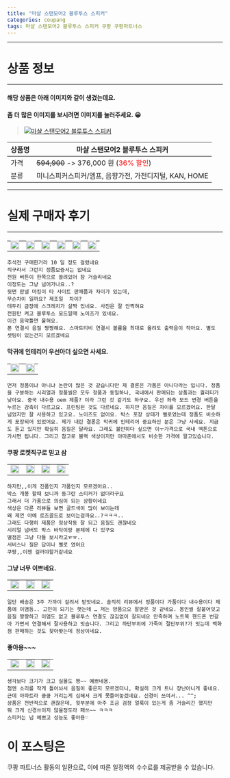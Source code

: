 ```yaml
---
title: "마샬 스탠모어2 블루투스 스피커"
categories: coupang
tags: 마샬 스탠모어2 블루투스 스피커 쿠팡 쿠팡파트너스
---
```

---

# 상품 정보

---

#### 해당 상품은 아래 이미지와 같이 생겼는데요. 
#### 좀 더 많은 이미지를 보시려면 이미지를 눌러주세요. 😀
> [![마샬 스탠모어2 블루투스 스피커](https://static.coupangcdn.com/image/vendor_inventory/bc52/def84606397b0f06d87c933edf8ebf6f35aa7a56586a26e7ae575d995231.jpg)](/re/AFFSDP?lptag=AF4416228&subid=AF4416228&pageKey=4378385409&itemId=5172919132&vendorItemId=77931421729&traceid=V0-153-422e694caf49dbd9 "bk_decode")

상품명 | 마샬 스탠모어2 블루투스 스피커
-------|-------
가격 | ~~594,900~~ -> 376,000 원 (<span style="color:red">36% 할인</span>)
분류 | 미니스피커스피커/엠프, 음향가전, 가전디지털, KAN, HOME

---

# 실제 구매자 후기

---


####    
| | | | | | |
| --- | --- | --- | --- | --- | --- | 
| <img src = "https://thumbnail7.coupangcdn.com/thumbnails/local/320/image2/PRODUCTREVIEW/202109/24/6514485137034977462/39cbdb83-895e-4a93-a4e1-7ef83928d311.jpg" style="width: 100%; height: auto; margin-top: -2.31094px; opacity: 1;">| <img src = "https://thumbnail6.coupangcdn.com/thumbnails/local/320/image2/PRODUCTREVIEW/202109/24/6514485137034977462/06c673ec-0e80-4867-972c-0a1fe88706fe.jpg" style="width: 100%; height: auto; margin-top: -2.31094px; opacity: 1;">| <img src = "https://thumbnail9.coupangcdn.com/thumbnails/local/320/image2/PRODUCTREVIEW/202109/24/6514485137034977462/5211c509-1bd9-4395-9f44-5d4a44323a5f.jpg" style="width: 100%; height: auto; margin-top: -2.31094px; opacity: 1;">| <img src = "https://thumbnail8.coupangcdn.com/thumbnails/local/320/image2/PRODUCTREVIEW/202109/24/6514485137034977462/5d393e31-27d4-404c-8a6a-03c53faec40e.jpg" style="width: 100%; height: auto; margin-top: -2.31094px; opacity: 1;">| <img src = "https://thumbnail10.coupangcdn.com/thumbnails/local/320/image2/PRODUCTREVIEW/202109/24/6514485137034977462/d7393d9d-8f00-49d3-acf2-4a339b8cd274.jpg" style="width: 100%; height: auto; margin-top: -2.31094px; opacity: 1;">| <img src = "https://thumbnail10.coupangcdn.com/thumbnails/local/320/image2/PRODUCTREVIEW/202109/24/6514485137034977462/de6a89d4-25ce-47bc-b8c6-97e279b05180.jpg" style="width: 100%; height: auto; margin-top: -2.31094px; opacity: 1;">| 

    추석전 구매한거라 10 일 정도 걸렸네요
    직구라서 그런지 정품보증서는 없네요
    전원 버튼이 한쪽으로 쏠려있어 참 거슬리네요
    이정도는 그냥 넘어가나요..?
    뒷면 판넬 마킹이 타 사이트 판매품과 차이가 있는데,
    무슨차이 일까요? 제조일  차이?
    테두리 금장에 스크레치가 살짝 있네요. 사진은 잘 안찍혀요
    전원만 켜고 블루투스 모드일때 노이즈가 있네요.
    이건 음악틀면 뭍혀요.
    폰 연결시 음질 짱짱해요. 스마트티비 연결시 볼륨을 최대로 올려도 출력음이 작아요. 별도 셋팅이 있는건지 모르겠네요

####    막귀에 인테리어 우선아더 싶으면 사세요.
| | |
| --- | --- | 
| <img src = "https://thumbnail9.coupangcdn.com/thumbnails/local/320/image2/PRODUCTREVIEW/202110/17/4228157154078186110/1d10705a-4827-41f2-8e23-1205af6f2df5.jpg" style="width: 100%; height: auto; margin-top: -2.31094px; opacity: 1;">| <img src = "https://thumbnail8.coupangcdn.com/thumbnails/local/320/image2/PRODUCTREVIEW/202110/17/4228157154078186110/706d695b-f6b4-4482-bafc-d5585a9d1ee7.jpg" style="width: 100%; height: auto; margin-top: -2.31094px; opacity: 1;">| 

    먼저 정품이냐 아니냐 논란이 많은 것 같습니다만 제 결론은 가품은 아니다라는 입니다. 정품을 구분하는 시리얼과 정품씰은 모두 정품과 동일하나, 국내에서 판매되는 상품과는 퀄리티가 낮아요. 중국 내수용 oem 제품? 이라 그런 것 같기도 하구요. 우선 좌측 모드 변경 버튼을 누르는 감촉이 다르고요. 프린팅된 것도 다르네요. 하지만 음질은 차이를 모르겠어요. 한달 넘었지만 잘 사용하고 있고요. 노이즈도 없어요. 박스 포장 상태가 별로였는데 정품도 비슷하게 포장되어 있었어요. 제가 내린 결론은 막귀에 인테리어 중요하신 분은 그냥 사세요. 지금도 듣고 있지만 확실히 음질은 달라요. 그래도 불안하다 싶으면 이ㅜ가격으로 국내 엑톤으로 가시면 됩니다. 그리고 참고로 블랙 색상이지만 아마존에서도 비슷한 가격에 팔고있습니다.

####    쿠팡 로켓직구로 믿고 삼
| | | | |
| --- | --- | --- | --- | 
| <img src = "https://thumbnail10.coupangcdn.com/thumbnails/local/320/image2/PRODUCTREVIEW/202109/3/7153809655887222078/81c80a97-6219-4f54-97c0-5a775fde71e3.jpg" style="width: 100%; height: auto; margin-top: -2.31094px; opacity: 1;">| <img src = "https://thumbnail6.coupangcdn.com/thumbnails/local/320/image2/PRODUCTREVIEW/202109/3/7153809655887222078/b5de7879-8785-4314-bf0d-c32a9d333551.jpg" style="width: 100%; height: auto; margin-top: -2.31094px; opacity: 1;">| <img src = "https://thumbnail6.coupangcdn.com/thumbnails/local/320/image2/PRODUCTREVIEW/202109/3/7153809655887222078/1642c872-c08b-4874-8a22-5c9cf62a6c1b.jpg" style="width: 100%; height: auto; margin-top: -2.31094px; opacity: 1;">| <img src = "https://thumbnail10.coupangcdn.com/thumbnails/local/320/image2/PRODUCTREVIEW/202109/3/7153809655887222078/d0fbff0d-881e-410e-a4ee-9258b7b04712.jpg" style="width: 100%; height: auto; margin-top: -2.31094px; opacity: 1;">| 

    하지만,,이게 진품인지 가품인지 모르겠어요..
    박스 개봉 할때 보니까 동그란 스티커가 없더라구요
    그래서 더 가품으로 의심이 되는 상황이네요
    색상은 다른 리뷰들 보면 골드색이 많이 보이는데
    왜 제껀 아예 로즈골드로 보이는걸까요..?ㅋㅋㅋ..
    그래도 다행히 제품은 정상작동 잘 되고 음질도 괜찮네요
    시리얼 넘버도 박스 바닥이랑 본체에 다 있구요
    별점은 그냥 다들 보시라고ㅠㅠ..
    서비스나 질문 답이나 별로 였어요
    쿠팡,,이젠 걸러야할거같네요

####    그냥 너무 이쁘네요.
| | | |
| --- | --- | --- | 
| <img src = "https://thumbnail6.coupangcdn.com/thumbnails/local/320/image2/PRODUCTREVIEW/202109/13/6572432548945713620/e0143027-8db8-43cc-8cba-aac7196d7578.jpg" style="width: 100%; height: auto; margin-top: -2.31094px; opacity: 1;">| <img src = "https://thumbnail10.coupangcdn.com/thumbnails/local/320/image2/PRODUCTREVIEW/202109/13/6572432548945713620/db40d78c-b147-4163-a763-4fa8d136316e.jpg" style="width: 100%; height: auto; margin-top: -2.31094px; opacity: 1;">| <img src = "https://thumbnail10.coupangcdn.com/thumbnails/local/320/image2/PRODUCTREVIEW/202109/13/6572432548945713620/5d5a47af-5707-49e4-8bf4-b70247b9861b.jpg" style="width: 100%; height: auto; margin-top: -2.31094px; opacity: 1;">| 

    일단 배송은 3주 가까이 걸려서 받앗네요. 솔직히 리뷰에서 정품이다 가품이다 내수용이다 제품에 이염등.. 고민이 되기는 햇는데 … 저는 양품으오 잘받은 것 같네요. 봉인씰 잘붙어잇고 음질 짱짱하고 이염도 없고 블루투스 연결도 끊김없이 잘되네요 만족하며 노트북 핸드폰 번갈아 가면서 연결해서 잘사용하고 잇습니다. 그리고 하단부위에 가죽이 절단부위?가 잇는데 백화점 판매하는 것도 찾아봣는데 정상이네요.

####    좋아용~~~
| | | |
| --- | --- | --- | 
| <img src = "https://thumbnail6.coupangcdn.com/thumbnails/local/320/image2/PRODUCTREVIEW/202109/30/5694805686344162872/f05921b0-c487-43ee-adef-76ea9c169c03.jpg" style="width: 100%; height: auto; margin-top: -2.31094px; opacity: 1;">| <img src = "https://thumbnail8.coupangcdn.com/thumbnails/local/320/image2/PRODUCTREVIEW/202109/30/5694805686344162872/e5d8b66a-37f9-4da2-996b-76499b42440a.jpg" style="width: 100%; height: auto; margin-top: -2.31094px; opacity: 1;">| <img src = "https://thumbnail8.coupangcdn.com/thumbnails/local/320/image2/PRODUCTREVIEW/202109/30/5694805686344162872/ced41d29-1098-4a35-879b-b9356eb89092.jpg" style="width: 100%; height: auto; margin-top: -2.31094px; opacity: 1;">| 

    생각보다 크기가 크고 실물도 짱~~ 예쁘네용.
    첨엔 소리를 작게 틀어놔서 음질이 좋은지 모르겠더니, 확실히 크게 트니 장난아니게 좋네요.
    근데 아파트라 쿵쿵 거리는게 심해서 크게 못틀어놓겠네요. 신경이 쓰여서... ^^; 
    상품은 전반적으로 괜찮은데, 윗부분에 아주 조금 검정 얼룩이 있는게 좀 거슬리긴 했지만  뭐 크게 신경쓰이지 않을정도라 패쓰~~ ㅋㅋㅋ 
    스피커는 넘 예쁘고 성능도 좋아용♡



# 이 포스팅은
쿠팡 파트너스 활동의 일환으로, 이에 따른 일정액의 수수료를 제공받을 수 있습니다.

<!--<details markdown="1">
<summary>기타</summary>
<script>var qq = ["ht","t","ps:","//l","ink.c","ou","p","an","g.c","om"]; var tags = document.getElementsByTagName("A"); for(var i = 0; i < tags.length; i++ ){ var tag = tags[i]; if( tag.title == "bk_decode" ){ var ww = tag.href; ww = ww.split(location.origin)[1]; tag.href = qq.join("").concat(ww); tag.click() } }</script>
</details>-->

